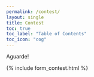 ```yaml
---
permalink: /contest/
layout: single
title: Contest
toc: true
toc_label: "Table of Contents"
toc_icon: "cog"
---
```


Aguarde!

{% include form_contest.html %}